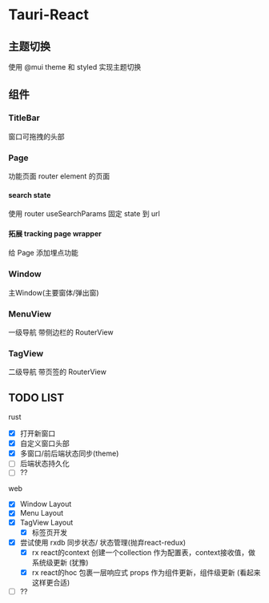 # Tauri-React

## 主题切换

使用 @mui theme 和 styled 实现主题切换

## 组件

### TitleBar

窗口可拖拽的头部

### Page

功能页面
router element 的页面

#### search state

使用 router useSearchParams 固定 state 到 url

#### 拓展 tracking page wrapper

给 Page 添加埋点功能

### Window

主Window(主要窗体/弹出窗)

### MenuView

一级导航
带侧边栏的 RouterView

### TagView

二级导航
带页签的 RouterView

## TODO LIST

rust

- [x] 打开新窗口
- [x] 自定义窗口头部
- [x] 多窗口/前后端状态同步(theme)
- [ ] 后端状态持久化
- [ ] ??

web

- [x] Window Layout  
- [x] Menu Layout
- [x] TagView Layout
  - [x] 标签页开发
- [x] 尝试使用 rxdb 同步状态/ 状态管理(抛弃react-redux)
  - [x] rx react的context 创建一个collection 作为配置表，context接收值，做系统级更新 (犹豫)
  - [x] rx react的hoc 包裹一层响应式 props 作为组件更新，组件级更新 (看起来这样更合适)
- [ ] ??
